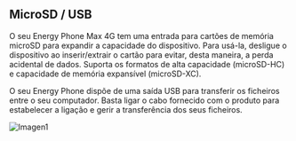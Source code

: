 ## MicroSD / USB

O seu Energy Phone Max 4G tem uma entrada para cartões de memória microSD para expandir a capacidade do dispositivo. Para usá-la, desligue o dispositivo ao inserir/extrair o cartão para evitar, desta maneira, a perda acidental de dados. Suporta os formatos de alta capacidade (microSD-HC) e capacidade de memória expansível (microSD-XC).

O seu Energy Phone dispõe de uma saída USB para transferir os ficheiros entre o seu computador. Basta ligar o cabo fornecido com o produto para estabelecer a ligação e gerir a transferência dos seus ficheiros.


![Imagen1](http://static.energysistem.com/images/manuals/42430/565c221353103.jpg)
